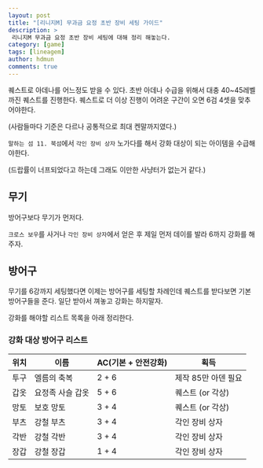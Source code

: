 ```yaml
---
layout: post
title: "[리니지M] 무과금 요정 초반 장비 세팅 가이드"
description: >
 리니지M 무과금 요정 초반 장비 세팅에 대해 정리 해놓는다.
category: [game]
tags: [lineagem]
author: hdmun
comments: true
---
```


퀘스트로 아데나를 어느정도 받을 수 있다. 초반 아데나 수급을 위해서 대충 40~45레벨 까진 퀘스트를 진행한다. 퀘스트로 더 이상 진행이 어려운 구간이 오면 6검 4셋을 맞추어야한다.

(사람들마다 기준은 다르나 공통적으로 최대 켄말까지였다.)

`말하는 섬 11. 북섬`에서 `각인 장비 상자` 노가다를 해서 강화 대상이 되는 아이템을 수급해야한다.

(드랍률이 너프되었다고 하는데 그래도 이만한 사냥터가 없는거 같다.)


## 무기

방어구보다 무기가 먼저다.

`크로스 보우`를 사거나 `각인 장비 상자`에서 얻은 후 제일 먼저 데이를 발라 6까지 강화를 해주자.


## 방어구

무기를 6강까지 세팅했다면 이제는 방어구를 세팅할 차례인데 퀘스트를 받다보면 기본 방어구들을 준다. 일단 받아서 껴놓고 강화는 하지말자.

강화를 해야할 리스트 목록을 아래 정리한다.

### 강화 대상 방어구 리스트

위치 | 이름 | AC(기본 + 안전강화) | 획득
--- | --- | --- | ---
투구 | 엘름의 축복 | 2 + 6 | 제작 85만 아덴 필요
갑옷 | 요정족 사슬 갑옷 | 5 + 6 | 퀘스트 (or 각상)
망토 | 보호 망토 | 3 + 4 | 퀘스트 (or 각상)
부츠 | 강철 부츠 | 3 + 4 | 각인 장비 상자
각반 | 강철 각반 | 3 + 4 | 각인 장비 상자
장갑 | 강철 장갑 | 1 + 4 | 각인 장비 상자
